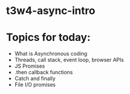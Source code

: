 # t3w4-async-intro

# Topics for today:
- What is Asynchronous coding
- Threads, call stack, event loop, browser APIs
- JS Promises
- .then callback functions
- Catch and finally
- File I/O promises